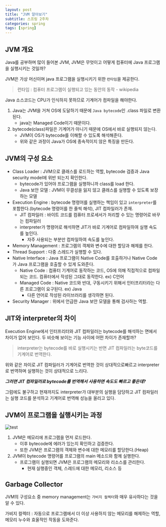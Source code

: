 ```yaml
---
layout: post
title: "JVM 알아보기"
subtitle: 스프링 2주차
categories: spring
tags: [spring]
---
```


## JVM 개요
Java를 공부하며 많이 들어본 JVM, JVM은 무엇이고 어떻게 컴퓨터에 Java 프로그램을 실행시키는 것일까?

JVM은 가상 머신이며 java 프로그램을 실행시키기 위한 `런타임`을 제공한다.
> 런타임 : 컴퓨터 프로그램이 실행되고 있는 동안의 동작 - wikipedia

Java 소스코드는 CPU가 인식하지 못하므로 기계어가 컴파일을 해야한다.

1. Java는 JVM을 거쳐 OS에 도달하기 때문에 `Java bytecode`인 .class 파일로 변환된다.
    - java는 Managed Code이기 때문이다.
3. bytecode(class)파일은 기계어가 아니기 때문에 OS에서 바로 실행되지 않는다.
   - JVM이 OS가 bytecode를 이해할 수 있도록 해석해준다.
   - 위와 같은 과정이 Java가 OS에 종속적이지 않은 특징을 만든다.

## JVM의 구성 요소
- Class Loader : JVM으로 클래스를 로드하는 역할, bytecode 검증과 Java security model에 위반 되는지 확인한다.
  - bytecode가 있어야 프로그램을 실행하니까 class를 load 한다.
  - Java 보안 모델 : JVM이 무결성을 잃지 않고 클래스를 실행할 수 있도록 보장하는 모델
- Execution Engine : bytecode 명령어를 실행하는 책임이 있고 `interpreter`를 포함한다.(bytecode 명령어를 한 줄씩 해석), JIT 컴파일러가 존재.
  - JIT 컴파일러 : 바이트 코드를 컴퓨터 프로세서가 처리할 수 있는 명령어로 바꾸는 컴파일러
  - interpreter가 명령어로 해석하면 JIT가 바로 기계어로 컴파일하여 실행 속도를 높인다.
    - 자주 사용되는 부분만 컴파일하여 속도를 높인다.
- Memory Management : 프로그램의 객체와 변수에 대한 할당과 해제를 한다. 
- Thread Support : 다중 스레드가 실행할 수 있다.
- Native Interface : Java 프로그램이 Native Code를 호출하거나 Native Code가 Java 프로그램을 호출할 수 있게 도와준다.
  - Native Code : 컴퓨터 기계어로 동작하는 코드, OS에 의해 직접적으로 컴파일 되는 코드. 컴퓨터에서 작성된 그대로 동작한다. ex) C언어
  - Managed Code : Native 코드와 반대, 구동시키기 위해서 인터프리터라는 다른 프로그램이 요구된다. ex) Java
    - 다른 언어로 작성된 라이브러리를 생각하면 된다.
- Security Manager : 위에서 언급한 Java 보안 모델을 통해 검사하는 역할.
## JIT와 interpreter의 차이
Execution Engine에서 인터프리터와 JIT 컴파일러는 bytecode를 해석하는 면에서 차이가 없어 보인다. 두 비슷해 보이는 기능 사이에 어떤 차이가 존재할까?

> interpreter는 bytecode를 바로 실행시키는 반면 JIT 컴파일러는 byte코드를 기계어로 번역한다.

위와 같은 차이로 JIT 컴파일러가 기계어로 번역한 것이 상대적으로빠르고 interpreter로 번역하며 실행하는 것이 상대적으로 느리다.

***그러면 JIT 컴파일러로 bytecode를 번역해서 사용하면 속도도 빠르고 좋은데?***

그럼에도 불구하고 현재까지도 interpreter가 대부분의 실행을 담당하고 JIT 컴파일러는 실행 코드를 분석하고 기계어로 번역해 성능을 올리고 있다.

## JVM이 프로그램을 실행시키는 과정
![test](../assets/img/230119/compile.png)

1. JVM은 메모리에 프로그램을 먼저 로드한다.
   - 이후 bytecode에 에러가 있는지 확인하고 검증한다.
   - 또한 JVM은 프로그램의 객체와 변수에 대한 메모리를 할당한다.(Heap)
2. JVM이 bytecode 명령어를 프로그램의 main 메소드와 함께 실행한다.
   - 프로그램이 실행되면 JVM은 프로그램의 메모리와 리소스를 관리한다.
     - 현재 실행중인 객체, 스레드에 대한 메모리, 리소스 등

## Garbage Collector
JVM의 구성요소 중 memory management는 `가비지 컬렉터`와 매우 유사하다는 것을 알 수 있다.

가비지 컬렉터 : 자동으로 프로그램에서 더 이상 사용하지 않는 메모리를 해제하는 역할, 메모리 누수와 효울적인 작동을 도와준다.